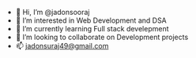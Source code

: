 - 👋 Hi, I’m @jadonsooraj
- 👀 I’m interested in Web Development and DSA
- 🌱 I’m currently learning Full stack develepment
- 💞️ I’m looking to collaborate on Development projects
- 📫 jadonsuraj49@gmail.com

<!---
jadonsooraj/jadonsooraj is a ✨ special ✨ repository because its `README.md` (this file) appears on your GitHub profile.
You can click the Preview link to take a look at your changes.
--->
